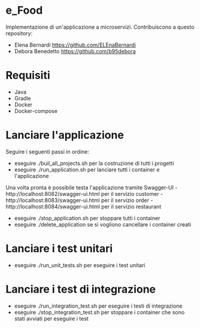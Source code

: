 # e_Food
Implementazione di un'applicazione a microservizi.
Contribuiscono a questo repository:
- Elena Bernardi https://github.com/ELEnaBernardi
- Debora Benedetto https://github.com/b95debora

# Requisiti
- Java
- Gradle
- Docker
- Docker-compose

# Lanciare l'applicazione
Seguire i seguenti passi in ordine:
- eseguire ./buil_all_projects.sh per la costruzione di tutti i progetti
- eseguire ./run_application.sh per lanciare tutti i container e l'applicazione

Una volta pronta è possibile testa l'applicazione tramite Swagger-UI
    - http://localhost:8082/swagger-ui.html per il servizio customer
    - http://localhost:8083/swagger-ui.html per il servizio order
    - http://localhost:8084/swagger-ui.html per il servizio restaurant

- eseguire ./stop_application.sh per stoppare tutti i container
- eseguire ./delete_application se si vogliono cancellare i container creati

# Lanciare i test unitari
- eseguire ./run_unit_tests.sh per eseguire i test unitari

# Lanciare i test di integrazione
- eseguire ./run_integration_test.sh per eseguire i testi di integrazione
- eseguire ./stop_integration_test.sh per stoppare i container che sono stati avviati per eseguire i test
